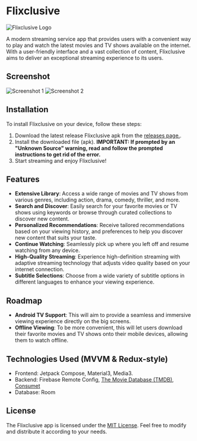 # Flixclusive

![Flixclusive Logo](https://github.com/rhenwinch/Flixclusive/blob/master/docs/logo.png?raw=true)

A modern streaming service app that provides users with a convenient way to play and watch the latest movies and TV shows available on the internet. With a user-friendly interface and a vast collection of content, Flixclusive aims to deliver an exceptional streaming experience to its users.


## Screenshot
![Screenshot 1](https://github.com/rhenwinch/Flixclusive/blob/master/docs/flixclusive.gif?raw=true)
![Screenshot 2](https://github.com/rhenwinch/Flixclusive/blob/master/docs/flixclusive-player.gif?raw=true)

## Installation

To install Flixclusive on your device, follow these steps:

1. Download the latest release Flixclusive apk from the [releases page.](https://github.com/rhenwinch/Flixclusive/releases/latest/).
2. Install the downloaded file (apk). **IMPORTANT: If prompted by an "Unknown Source" warning, read and follow the prompted instructions to get rid of the error.**
3. Start streaming and enjoy Flixclusive!

## Features

- **Extensive Library**: Access a wide range of movies and TV shows from various genres, including action, drama, comedy, thriller, and more.
- **Search and Discover**: Easily search for your favorite movies or TV shows using keywords or browse through curated collections to discover new content.
- **Personalized Recommendations**: Receive tailored recommendations based on your viewing history, and preferences to help you discover new content that suits your taste.
- **Continue Watching**: Seamlessly pick up where you left off and resume watching from any device.
- **High-Quality Streaming**: Experience high-definition streaming with adaptive streaming technology that adjusts video quality based on your internet connection.
- **Subtitle Selections**: Choose from a wide variety of subtitle options in different languages to enhance your viewing experience.

## Roadmap
- **Android TV Support**: This will aim to provide a seamless and immersive viewing experience directly on the big screens.
- **Offline Viewing**: To be more convenient, this will let users download their favorite movies and TV shows onto their mobile devices, allowing them to watch offline.

## Technologies Used (MVVM & Redux-style)

- Frontend: Jetpack Compose, Material3, Media3.
- Backend: Firebase Remote Config, [The Movie Database (TMDB)](https://developer.themoviedb.org/docs), [Consumet](https://github.com/consumet)
- Database: Room

## License
The Flixclusive app is licensed under the [MIT License](https://github.com/rhenwinch/Flixclusive/blob/main/LICENSE). Feel free to modify and distribute it according to your needs.